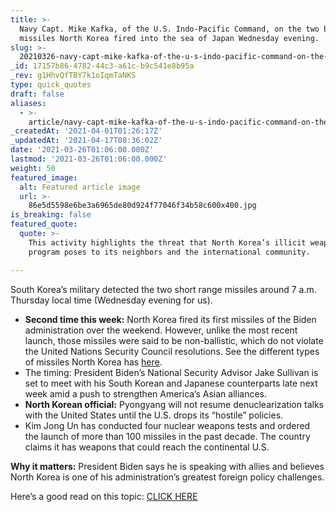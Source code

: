 ```yaml
---
title: >-
  Navy Capt. Mike Kafka, of the U.S. Indo-Pacific Command, on the two ballistic
  missiles North Korea fired into the sea of Japan Wednesday evening.
slug: >-
  20210326-navy-capt-mike-kafka-of-the-u-s-indo-pacific-command-on-the-two-ballistic-missiles-north
_id: 17157b86-4782-44c3-a61c-b9c541e8b95a
_rev: g1HhvQfTBY7k1oIqmTaNKS
type: quick_quotes
draft: false
aliases:
  - >-
    article/navy-capt-mike-kafka-of-the-u-s-indo-pacific-command-on-the-two-ballistic-missiles-north-korea-fired-into-the-sea-of-japan-wednesday-evening/
_createdAt: '2021-04-01T01:26:17Z'
_updatedAt: '2021-04-17T08:36:02Z'
date: '2021-03-26T01:06:00.000Z'
lastmod: '2021-03-26T01:06:00.000Z'
weight: 50
featured_image:
  alt: Featured article image
  url: >-
    86e5d5598e6be3a6965de80d924f77046f34b58c600x400.jpg
is_breaking: false
featured_quote:
  quote: >-
    This activity highlights the threat that North Korea’s illicit weapons
    program poses to its neighbors and the international community.

---
```

South Korea’s military detected the two short range missiles around 7 a.m. Thursday local time (Wednesday evening for us).

* **Second time this week:** North Korea fired its first missiles of the Biden administration over the weekend. However, unlike the most recent launch, those missiles were said to be non-ballistic, which do not violate the United Nations Security Council resolutions. See the different types of missiles North Korea has [here](https://www.bbc.com/news/world-asia-56518998).
* The timing: President Biden’s National Security Advisor Jake Sullivan is set to meet with his South Korean and Japanese counterparts late next week amid a push to strengthen America’s Asian alliances.
* **North Korean official:** Pyongyang will not resume denuclearization talks with the United States until the U.S. drops its “hostile” policies.
* Kim Jong Un has conducted four nuclear weapons tests and ordered the launch of more than 100 missiles in the past decade. The country claims it has weapons that could reach the continental U.S.

**Why it matters:** President Biden says he is speaking with allies and believes North Korea is one of his administration’s greatest foreign policy challenges.

Here’s a good read on this topic: [CLICK HERE](https://www.cnbc.com/2021/03/24/north-korea-fires-unidentified-projectiles-into-sea-of-japan-us-allies-say.html)
